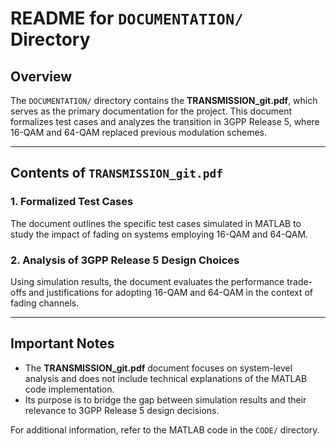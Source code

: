 # README for `DOCUMENTATION/` Directory

## Overview  
The `DOCUMENTATION/` directory contains the **TRANSMISSION_git.pdf**, which serves as the primary documentation for the project. This document formalizes test cases and analyzes the transition in 3GPP Release 5, where 16-QAM and 64-QAM replaced previous modulation schemes.

---

## Contents of `TRANSMISSION_git.pdf`  

### 1. Formalized Test Cases  
The document outlines the specific test cases simulated in MATLAB to study the impact of fading on systems employing 16-QAM and 64-QAM.

### 2. Analysis of 3GPP Release 5 Design Choices  
Using simulation results, the document evaluates the performance trade-offs and justifications for adopting 16-QAM and 64-QAM in the context of fading channels.

---

## Important Notes  
- The **TRANSMISSION_git.pdf** document focuses on system-level analysis and does not include technical explanations of the MATLAB code implementation.  
- Its purpose is to bridge the gap between simulation results and their relevance to 3GPP Release 5 design decisions.  

For additional information, refer to the MATLAB code in the `CODE/` directory.

